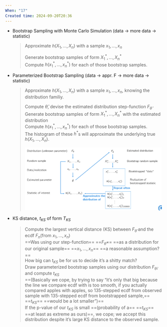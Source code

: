 ```yaml
---
When: "17"
Created time: 2024-09-20T20:36
---
```

- Bootstrap Sampling with Monte Carlo Simulation (data → more data → statistic)
    
    > Approximate $h(X_1, ..., X_n)$ with a sample $x_1, ..., x_n$  
    >   
    > Generate bootstrap samples of form $X_1^*, ..., X_n^*$  
    > Compute $h(x_1^*, ..., x_n^*)$ for each of those bootstrap samples.
    
- Parameterized Bootstrap Sampling (data → appr. F → more data → statistic)
    
    > Approximate $h(X_1, ..., X_n)$ with a sample $x_1, ..., x_n$, knowing the distribution familiy.  
    >   
    > Compute $\hat{\theta}$, devise the estimated distribution step-function $F_{\hat{\theta}}$  
    > Generate bootstrap samples of form $X_1^*, ..., X_n^*$ with the estimated distribution  
    > Compute $h(x_1^*, ..., x_n^*)$ for each of those bootstrap samples.  
    > The histogram of these $h^*$s will approximate the underlying true $h(X_1, ..., X_n)$.
    > 
    > ![Untitled 100.png](../../../attachments/Untitled%20100.png)
    
- KS distance, $t_{KS}$ of form $T_{KS}$
    
    > Compute the largest vertical distance (KS) between $F_{\hat{\theta}}$ and the ecdf $F_n$(from $x_1, ..., x_n)$  
    > ==Was using our step-function== ==$F_{\hat{\theta}}$== ==as a distribution for our original sample== ==$x_1, ..., x_n$== ==a reasonable assumption?==  
    > How big can $t_{KS}$ be for us to decide it’s a shitty match?  
    > Draw parameterized bootstrap samples using our distribution $F_{\hat{\theta}}$, and compute $t_{KS}$  
    > ==(Basically we cope, by trying to say “it’s only that big because the line we compare ecdf with is too smooth, if you actually compared apples with apples, so 135-stepped ecdf from observed sample with 135-stepped ecdf from bootstrapped sample,== ==$t_{KS}$== ==would be a lot smaller”)==  
    > If the p-value of our $t_{KS}$ is small ==(probability of a== ==$t_{KS}$== ==at least as extreme as ours)==, we cope; we accept this distribution despite it’s large KS distance to the observed sample.
